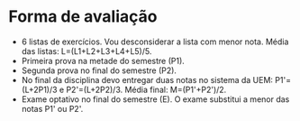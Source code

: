 # Forma de avaliação

- 6 listas de exercícios. Vou desconsiderar a lista com menor nota. Média das listas: L=(L1+L2+L3+L4+L5)/5.
- Primeira prova na metade do semestre (P1).
- Segunda prova no final do semestre (P2).
- No final da disciplina devo entregar duas notas no sistema da UEM: P1'=(L+2P1)/3 e P2'=(L+2P2)/3. Média final: M=(P1'+P2')/2.
- Exame optativo no final do semestre (E). O exame substitui a menor das notas P1' ou P2'.

